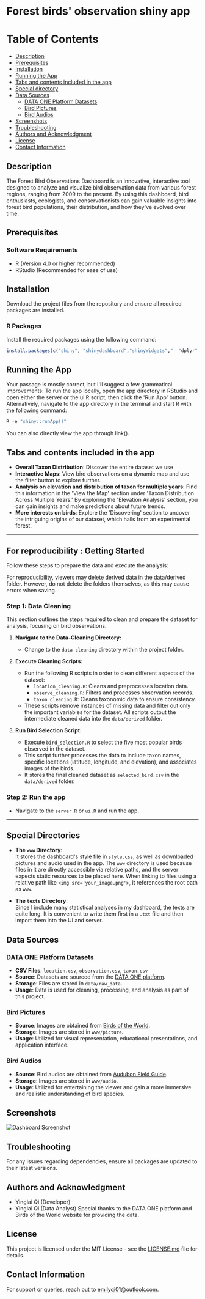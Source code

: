 # Forest birds' observation shiny app

# Table of Contents
- [Description](#description)
- [Prerequisites](#prerequisites)
- [Installation](#installation)
- [Running the App](#running-the-app)
- [Tabs and contents included in the app](#tabs-and-contents-included-in-the-app)
- [Special directory](#special-directory)
- [Data Sources](#data-sources)
  - [DATA ONE Platform Datasets](#data-one-platform-datasets)
  - [Bird Pictures](#bird-pictures)
  - [Bird Audios](#bird-audios)
- [Screenshots](#screenshots)
- [Troubleshooting](#troubleshooting)
- [Authors and Acknowledgment](#authors-and-acknowledgment)
- [License](#license)
- [Contact Information](#contact-information)


## Description
The Forest Bird Observations Dashboard is an innovative, interactive tool designed to analyze and visualize bird observation data from various forest regions, ranging from 2009 to the present. By using this dashboard, bird enthusiasts, ecologists, and conservationists can gain valuable insights into forest bird populations, their distribution, and how they've evolved over time.

## Prerequisites
### Software Requirements
- R (Version 4.0 or higher recommended)
- RStudio (Recommended for ease of use)

## Installation
Download the project files from the repository and ensure all required packages are installed.
### R Packages
Install the required packages using the following command:
```R
install.packages(c("shiny", "shinydashboard","shinyWidgets","  "dplyr", "ggplot2", "leaflet","stringr"))
```

## Running the App
Your passage is mostly correct, but I'll suggest a few grammatical improvements:
To run the app locally, open the app directory in RStudio and open either the server or the ui R script, then click the 'Run App' button. Alternatively, navigate to the app directory in the terminal and start R with the following command:

```R
R -e "shiny::runApp()"
```
You can also directly view the app through link().




## Tabs and contents included in the app
- **Overall Taxon Distribution**: Discover the entire dataset we use
- **Interactive Maps**: View bird observations on a dynamic map and use the filter button to explore further.
- **Analysis on elevation and distribution of taxon for multiple years**: Find this information in the 'View the Map' section under 'Taxon Distribution Across Multiple Years.' By exploring the 'Elevation Analysis' section, you can gain insights and make predictions about future trends.
- **More interests on birds**: Explore the 'Discovering' section to uncover the intriguing origins of our dataset, which hails from an experimental forest.


---

## For reproducibility : Getting Started 

Follow these steps to prepare the data and execute the analysis:

For reproducibility, viewers may delete derived data in the data/derived folder. However, do not delete the folders themselves, as this may cause errors when saving.


### Step 1: Data Cleaning

This section outlines the steps required to clean and prepare the dataset for analysis, focusing on bird observations.

1. **Navigate to the Data-Cleaning Directory:**
   - Change to the `data-cleaning` directory within the project folder.

2. **Execute Cleaning Scripts:**
   - Run the following R scripts in order to clean different aspects of the dataset:
     - `location_cleaning.R`: Cleans and preprocesses location data.
     - `observe_cleaning.R`: Filters and processes observation records.
     - `taxon_cleaning.R`: Cleans taxonomic data to ensure consistency.
   - These scripts remove instances of missing data and filter out only the important variables for the dataset. All scripts output the intermediate cleaned data into the `data/derived` folder.

3. **Run Bird Selection Script:**
   - Execute `bird_selection.R` to select the five most popular birds observed in the dataset.
   - This script further processes the data to include taxon names, specific locations (latitude, longitude, and elevation), and associates images of the birds.
   - It stores the final cleaned dataset as `selected_bird.csv` in the `data/derived` folder.
   
### Step 2: Run the app
   - Navigate to the `server.R` or `ui.R` and run the app.
   
 
---

## Special Directories

- **The `www` Directory**:  
  It stores the dashboard's style file in `style.css`, as well as downloaded pictures and audio used in the app. The `www` directory is used because files in it are directly accessible via relative paths, and the server expects static resources to be placed here. When linking to files using a relative path like `<img src='your_image.png'>`, it references the root path as `www`.

- **The `texts` Directory**:  
  Since I include many statistical analyses in my dashboard, the texts are quite long. It is convenient to write them first in a `.txt` file and then import them into the UI and server.


## Data Sources

### DATA ONE Platform Datasets
- **CSV Files**: `location.csv`, `observation.csv`, `taxon.csv`
- **Source**: Datasets are sourced from the [DATA ONE platform](https://search.dataone.org/view/https%3A%2F%2Fpasta.lternet.edu%2Fpackage%2Fmetadata%2Feml%2Fedi%2F359%2F3#https%3A%2F%2Fpasta.lternet.edu%2Fpackage%2Fdata%2Feml%2Fedi%2F359%2F3%2Fe09491aee3bd9ec02e805ffdac0beb12).
- **Storage**: Files are stored in `data/raw_data`.
- **Usage**: Data is used for cleaning, processing, and analysis as part of this project.

### Bird Pictures
- **Source**: Images are obtained from [Birds of the World](https://birdsoftheworld.org/bow/home).
- **Storage**: Images are stored in `www/picture`.
- **Usage**: Utilized for visual representation, educational presentations, and application interface.

### Bird Audios
- **Source**: Bird audios are obtained from [Audubon Field Guide](https://www.audubon.org/field-guide/bird/pacific-wren).
- **Storage**: Images are stored in `www/audio`.
- **Usage**: Utilized for entertaining the viewer and gain a more immersive and realistic understanding of bird species.



## Screenshots
![Dashboard Screenshot](data/screenshots/dashboard.png)

## Troubleshooting
For any issues regarding dependencies, ensure all packages are updated to their latest versions.

## Authors and Acknowledgment
- Yinglai Qi (Developer)
- Yinglai Qi (Data Analyst)
Special thanks to the DATA ONE platform and Birds of the World website for providing the data.

## License
This project is licensed under the MIT License - see the [LICENSE.md](LICENSE.md) file for details.

## Contact Information
For support or queries, reach out to [emilyqi01@outlook.com](mailto:emilyqi01@outlook.com).

